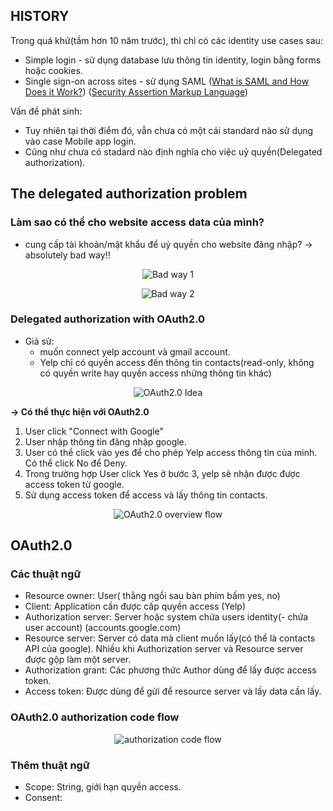 ## HISTORY
 Trong quá khứ(tầm hơn 10 năm trước), thì chỉ có các identity use cases sau:
 - Simple login - sử dụng database lưu thông tin identity, login bằng forms hoặc cookies.
 - Single sign-on across sites - sử dụng SAML
([What is SAML and How Does it Work?](https://www.varonis.com/blog/what-is-saml/))
([Security Assertion Markup Language](https://en.wikipedia.org/wiki/Security_Assertion_Markup_Language))

Vấn đề phát sinh:
 - Tuy nhiên tại thời điểm đó, vẫn chưa có một cái standard nào sử dụng vào case Mobile app login.
 - Cũng như chưa có stadard nào định nghĩa cho việc uỷ quyền(Delegated authorization).

## The delegated authorization problem 
### Làm sao có thể cho website access data của mình?
- cung cấp tài khoản/mật khẩu để uỷ quyền cho website đăng nhập? -> absolutely bad way!!
<p align="center"> 
    <img src="https://github.com/sadsun92/AWS-Study-Hades10/blob/master/resources/images/OAuth2/1.PNG" alt="Bad way 1">
</p>
<p align="center"> 
    <img src="https://github.com/sadsun92/AWS-Study-Hades10/blob/master/resources/images/OAuth2/1.PNG" alt="Bad way 2">
</p>

### Delegated authorization with OAuth2.0
- Giả sử: 
  - muốn connect yelp account và gmail account.
  - Yelp chỉ có quyền access đến thông tin contacts(read-only, không có quyền write hay quyền access những thông tin khác)
<p align="center"> 
    <img src="https://github.com/sadsun92/AWS-Study-Hades10/blob/master/resources/images/OAuth2/3.PNG" alt="OAuth2.0 Idea">
</p>

**-> Có thể thực hiện với OAuth2.0**
1. User click "Connect with Google"
2. User nhập thông tin đăng nhập google.
3. User có thể click vào yes để cho phép Yelp access thông tin của mình. Có thể click No để Deny.
4. Trong trường hợp User click Yes ở bước 3, yelp sẽ nhận được được access token từ google.
5. Sử dụng access token để access và lấy thông tin contacts.

<p align="center"> 
    <img src="https://github.com/sadsun92/AWS-Study-Hades10/blob/master/resources/images/OAuth2/4.PNG" alt="OAuth2.0 overview flow">
</p>

## OAuth2.0
### Các thuật ngữ
- Resource owner: User( thằng ngồi sau bàn phím bấm yes, no)
- Client: Application cần được cấp quyền access (Yelp)
- Authorization server: Server hoặc system chứa users identity(- chứa user account) (accounts.google.com)
- Resource server: Server có data mà client muốn lấy(có thể là contacts API của google). Nhiều khi Authorization server và Resource server được gộp làm một server.
- Authorization grant: Các phương thức Author dùng để lấy được access token.
- Access token: Được dùng để gửi để resource server và lấy data cần lấy.

### OAuth2.0 authorization code flow

<p align="center"> 
    <img src="https://github.com/sadsun92/AWS-Study-Hades10/blob/master/resources/images/OAuth2/5.PNG" alt="authorization code flow">
</p>

### Thêm thuật ngữ
- Scope: String, giới hạn quyền access.
- Consent: 
